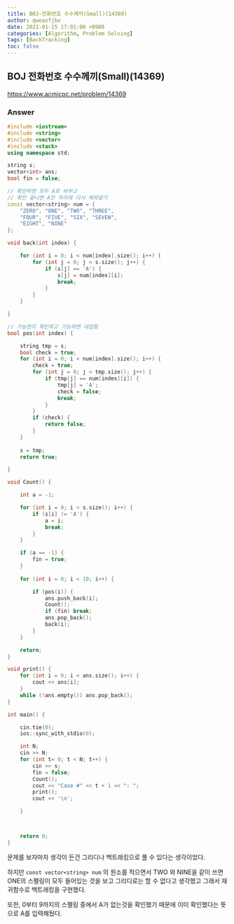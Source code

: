 ```yaml
---
title: BOJ-전화번호 수수께끼(Small)(14369)
author: qweasfjbv
date: 2021-01-15 17:01:00 +0900
categories: [Algorithm, Problem Solving]
tags: [BackTracking]
toc: false
---
```


## BOJ 전화번호 수수께끼(Small)(14369)

<https://www.acmicpc.net/problem/14369>

### Answer

```cpp
#include <iostream>
#include <string>
#include <vector>
#include <stack>
using namespace std;

string s;
vector<int> ans;
bool fin = false;

// 확인하면 모두 A로 바꾸고
// 확인 끝나면 A인 자리에 다시 채워넣기
const vector<string> num = {
	"ZERO", "ONE", "TWO", "THREE",
	"FOUR", "FIVE", "SIX", "SEVEN",
	"EIGHT", "NINE"
};

void back(int index) {

	for (int i = 0; i < num[index].size(); i++) {
		for (int j = 0; j < s.size(); j++) {
			if (s[j] == 'A') {
				s[j] = num[index][i];
				break;
			}
		}
	}

}

// 가능한지 확인하고 가능하면 대입함
bool pos(int index) {

	string tmp = s;
	bool check = true;
	for (int i = 0; i < num[index].size(); i++) {
		check = true;
		for (int j = 0; j < tmp.size(); j++) {
			if (tmp[j] == num[index][i]) {
				tmp[j] = 'A';
				check = false;
				break;
			}
		}
		if (check) {
			return false;
		}
	}
	
	s = tmp;
	return true;

}

void Count() {

	int a = -1;

	for (int i = 0; i < s.size(); i++) {
		if (s[i] != 'A') {
			a = i;
			break;
		}
	}

	if (a == -1) {
		fin = true;
	}
	
	for (int i = 0; i < 10; i++) {

		if (pos(i)) {
			ans.push_back(i);
			Count();
			if (fin) break;
			ans.pop_back();
			back(i);
		}
	}

	return;
}

void print() {
	for (int i = 0; i < ans.size(); i++) {
		cout << ans[i];
	}
	while (!ans.empty()) ans.pop_back();
}

int main() {

	cin.tie(0);
	ios::sync_with_stdio(0);

	int N;
	cin >> N;
	for (int t= 0; t < N; t++) {
		cin >> s;
		fin = false;
		Count();
		cout << "Case #" << t + 1 << ": ";
		print();
		cout << '\n';

	}



	return 0;
}
```

문제를 보자마자 생각이 든건 그리디나 백트래킹으로 풀 수 있다는 생각이었다.

하지만 `const vector<string> num` 의 원소를 적으면서 TWO 와 NINE을 같이 쓰면 ONE의 스펠링이 모두 들어있는 것을 보고 그리디로는 할 수 없다고 생각했고 그래서 재귀함수로 백트래킹을 구현했다.

또한, 0부터 9까지의 스펠링 중에서 A가 없는것을 확인했기 때문에 이미 확인했다는 뜻으로 A를 입력해뒀다.